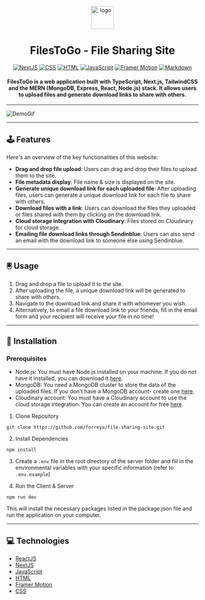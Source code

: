 <p align="center"><img alt="logo" src="https://github.com/forreya/file-sharing-site/blob/main/logo.png" width="60px" /></p>
<h1 align="center">FilesToGo - File Sharing Site</h1>

<p align="center">
  <a href="#"><img alt="NextJS" src="https://img.shields.io/badge/next.js-000000?style=for-the-badge&logo=nextdotjs&logoColor=white"></a>
  <a href="#"><img alt="CSS" src="https://img.shields.io/badge/CSS-239120?&style=for-the-badge&logo=css3&logoColor=white"></a>
  <a href="#"><img alt="HTML" src="https://img.shields.io/badge/HTML5-E34F26?style=for-the-badge&logo=html5&logoColor=white"></a>
  <a href="#"><img alt="JavaScript" src="https://img.shields.io/badge/JavaScript-323330?style=for-the-badge&logo=javascript&logoColor=F7DF1E"></a>
  <a href="#"><img alt="Framer Motion" src="https://img.shields.io/badge/Framer-black?style=for-the-badge&logo=framer&logoColor=blue"></a>
  <a href="#"><img alt="Markdown" src="https://img.shields.io/badge/Markdown-000000?style=for-the-badge&logo=markdown&logoColor=white"></a>
</p>

<h4 align="center">FilesToGo is a web application built with TypeScript, Next.js, TailwindCSS and the MERN (MongoDB, Express, React, Node.js) stack. It allows users to upload files and generate download links to share with others.</h4>

---

![DemoGif](https://github.com/forreya/file-sharing-site/blob/main/demo.gif)

---

## 🕹️ Features

Here's an overview of the key functionalities of this website:

- **Drag and drop file upload**: Users can drag and drop their files to upload them to the site.
- **File metadata display**: File name & size is displayed on the site.
- **Generate unique download link for each uploaded file**: After uploading files, users can generate a unique download link for each file to share with others.
- **Download files with a link**: Users can download the files they uploaded or files shared with them by clicking on the download link.
- **Cloud storage integration with Cloudinary**: Files stored on Cloudinary for cloud storage.
- **Emailing file download links through Sendinblue**: Users can also send an email with the download link to someone else using Sendinblue.

---

## 🖲️ Usage

1. Drag and drop a file to upload it to the site.
2. After uploading the file, a unique download link will be generated to share with others.
3. Navigate to the download link and share it with whomever you wish.
4. Alternatively, to email a file download link to your friends, fill in the email form and your recipient will receive your file in no time!

---

## 💾 Installation

### Prerequisites
- Node.js: You must have Node.js installed on your machine. If you do not have it installed, you can download it [here](https://nodejs.org/en/download/).
- MongoDB: You need a MongoDB cluster to store the data of the uploaded files. If you don't have a MongoDB account- create one [here](https://account.mongodb.com/account/register).
- Cloudinary account: You must have a Cloudinary account to use the cloud storage integration. You can create an account for free [here](https://cloudinary.com/users/register/free).

1. Clone Repository

```
git clone https://github.com/forreya/file-sharing-site.git
```

2. Install Dependencies

```
npm install 
```

3. Create a `.env` file in the root directory of the server folder and fill in the environmental variables with your specific information (refer to `.env.example`)
    
4. Run the Client & Server

```
npm run dev
```

This will install the necessary packages listed in the package.json file and run the application on your computer.

---

## 💻 Technologies

- [ReactJS](https://reactjs.org/)
- [NextJS](https://nextjs.org/)
- [JavaScript](https://www.javascript.com/)
- [HTML](https://html.spec.whatwg.org/multipage/)
- [Framer Motion](https://www.framer.com/motion/)
- [CSS](https://devdocs.io/css/)
